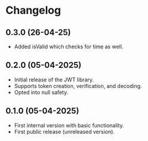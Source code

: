 # Changelog

## 0.3.0 (26-04-25)
- Added isValid which checks for time as well.

## 0.2.0 (05-04-2025)
- Initial release of the JWT library.
- Supports token creation, verification, and decoding.
- Opted into null safety.

## 0.1.0 (05-04-2025)
- First internal version with basic functionality.
- First public release (unreleased version).